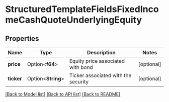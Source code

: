 # StructuredTemplateFieldsFixedIncomeCashQuoteUnderlyingEquity

## Properties

Name | Type | Description | Notes
------------ | ------------- | ------------- | -------------
**price** | Option<**f64**> | Equity price associated with bond | [optional]
**ticker** | Option<**String**> | Ticker associated with the security | [optional]

[[Back to Model list]](../README.md#documentation-for-models) [[Back to API list]](../README.md#documentation-for-api-endpoints) [[Back to README]](../README.md)


